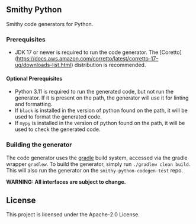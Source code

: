 ## Smithy Python

Smithy code generators for Python.

### Prerequisites

* JDK 17 or newer is required to run the code generator. The [Coretto]
  (https://docs.aws.amazon.com/corretto/latest/corretto-17-ug/downloads-list.html)
  distribution is recommended.

#### Optional Prerequisites

* Python 3.11 is required to run the generated code, but not run the generator.
  If it is present on the path, the generator will use it for linting and
  formatting.
* If `black` is installed in the version of python found on the path, it will
  be used to format the generated code.
* If `mypy` is installed in the version of python found on the path, it will
  be used to check the generated code.

### Building the generator

The code generator uses the [gradle](https://gradle.org) build system, accessed
via the gradle wrapper `gradlew`. To build the generator, simply run
`./gradlew clean build`. This will also run the generator on the
`smithy-python-codegen-test` repo.

**WARNING: All interfaces are subject to change.**

## License

This project is licensed under the Apache-2.0 License.
